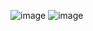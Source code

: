 ![image](https://github.com/user-attachments/assets/6e022aa5-5a35-4808-9240-612a0160ebae)
![image](https://github.com/user-attachments/assets/2d14f3b1-f998-4a9a-afa1-5995e4bd5fd7)

